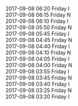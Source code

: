 2017-09-08 06:20 Friday  I  
2017-09-08 06:15 Friday  N  
2017-09-08 06:10 Friday  I  
2017-09-08 05:50 Friday  N  
2017-09-08 05:45 Friday  I  
2017-09-08 04:45 Friday  N  
2017-09-08 04:40 Friday  I  
2017-09-08 04:10 Friday  N  
2017-09-08 04:05 Friday  I  
2017-09-08 04:00 Friday  N  
2017-09-08 03:55 Friday  I  
2017-09-08 03:45 Friday  N  
2017-09-08 03:40 Friday  I  
2017-09-08 03:25 Friday  N  
2017-09-08 03:20 Friday  I  
